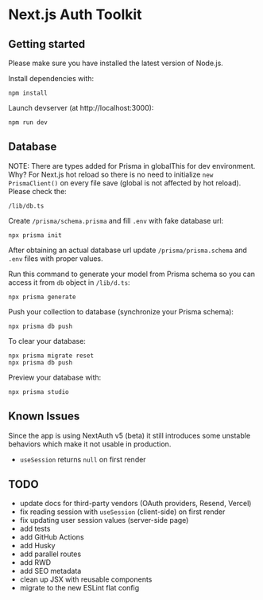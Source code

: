 # Next.js Auth Toolkit

## Getting started

Please make sure you have installed the latest version of Node.js.

Install dependencies with:

```
npm install
```

Launch devserver (at http://localhost:3000):

```
npm run dev
```

## Database

NOTE: There are types added for Prisma in globalThis for dev environment. Why? For Next.js hot reload so there is no need to initialize `new PrismaClient()` on every file save (global is not affected by hot reload). Please check the:

```
/lib/db.ts
```

Create `/prisma/schema.prisma` and fill `.env` with fake database url:

```
npx prisma init
```

After obtaining an actual database url update `/prisma/prisma.schema` and `.env` files with proper values.

Run this command to generate your model from Prisma schema so you can access it from `db` object in `/lib/d.ts`:

```
npx prisma generate
```

Push your collection to database (synchronize your Prisma schema):

```
npx prisma db push
```

To clear your database:

```
npx prisma migrate reset
npx prisma db push
```

Preview your database with:

```
npx prisma studio
```

## Known Issues

Since the app is using NextAuth v5 (beta) it still introduces some unstable behaviors which make it not usable in production.

- `useSession` returns `null` on first render

## TODO

- update docs for third-party vendors (OAuth providers, Resend, Vercel)
- fix reading session with `useSession` (client-side) on first render
- fix updating user session values (server-side page)
- add tests
- add GitHub Actions
- add Husky
- add parallel routes
- add RWD
- add SEO metadata
- clean up JSX with reusable components
- migrate to the new ESLint flat config
